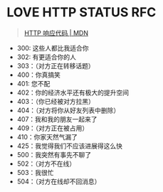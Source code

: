 # LOVE HTTP STATUS RFC

> [HTTP 响应代码 | MDN](https://developer.mozilla.org/zh-CN/docs/Web/HTTP/Status)

- 300: 这些人都比我适合你
- 302: 有更适合你的人
- 303：（对方正在转移话题）
- 400：你真搞笑
- 401: 您不配
- 402：你的经济水平还有极大的提升空间
- 403：（你已经被对方拉黑）
- 404：（对方将你从好友列表中删除）
- 407：我和我的朋友一起来了
- 409：（对方正在被占用）
- 410：你家天然气漏了
- 425：我觉得我们不应该进展得这么快
- 500：我突然有事先不聊了
- 502：（对方不在线）
- 503：我很忙
- 504：（对方在线却不回消息）
